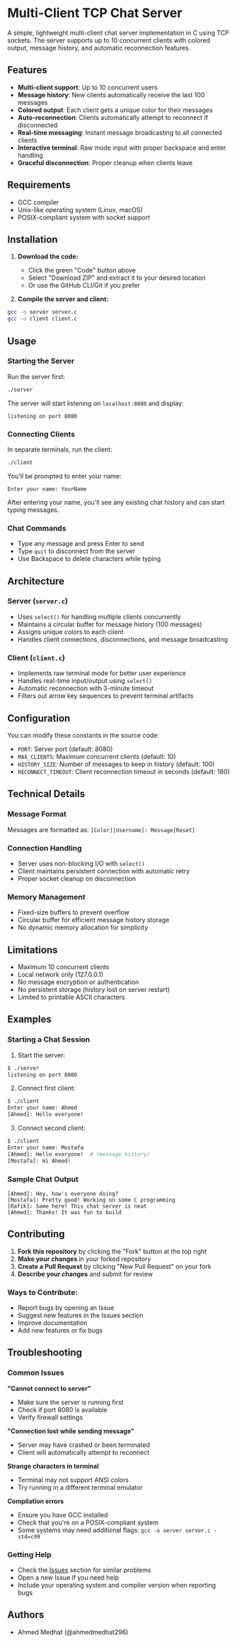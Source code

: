 # Multi-Client TCP Chat Server

A simple, lightweight multi-client chat server implementation in C using TCP sockets. The server supports up to 10 concurrent clients with colored output, message history, and automatic reconnection features.

## Features

- **Multi-client support**: Up to 10 concurrent users
- **Message history**: New clients automatically receive the last 100 messages
- **Colored output**: Each client gets a unique color for their messages
- **Auto-reconnection**: Clients automatically attempt to reconnect if disconnected
- **Real-time messaging**: Instant message broadcasting to all connected clients
- **Interactive terminal**: Raw mode input with proper backspace and enter handling
- **Graceful disconnection**: Proper cleanup when clients leave

## Requirements

- GCC compiler
- Unix-like operating system (Linux, macOS)
- POSIX-compliant system with socket support

## Installation

1. **Download the code:**
   - Click the green "Code" button above
   - Select "Download ZIP" and extract it to your desired location
   - Or use the GitHub CLI/Git if you prefer

2. **Compile the server and client:**
```bash
gcc -o server server.c
gcc -o client client.c
```

## Usage

### Starting the Server

Run the server first:
```bash
./server
```

The server will start listening on `localhost:8080` and display:
```
listening on port 8080
```

### Connecting Clients

In separate terminals, run the client:
```bash
./client
```

You'll be prompted to enter your name:
```
Enter your name: YourName
```

After entering your name, you'll see any existing chat history and can start typing messages.

### Chat Commands

- Type any message and press Enter to send
- Type `quit` to disconnect from the server
- Use Backspace to delete characters while typing

## Architecture

### Server (`server.c`)

- Uses `select()` for handling multiple clients concurrently
- Maintains a circular buffer for message history (100 messages)
- Assigns unique colors to each client
- Handles client connections, disconnections, and message broadcasting

### Client (`client.c`)

- Implements raw terminal mode for better user experience
- Handles real-time input/output using `select()`
- Automatic reconnection with 3-minute timeout
- Filters out arrow key sequences to prevent terminal artifacts

## Configuration

You can modify these constants in the source code:

- `PORT`: Server port (default: 8080)
- `MAX_CLIENTS`: Maximum concurrent clients (default: 10)
- `HISTORY_SIZE`: Number of messages to keep in history (default: 100)
- `RECONNECT_TIMEOUT`: Client reconnection timeout in seconds (default: 180)

## Technical Details

### Message Format
Messages are formatted as: `[Color][Username]: Message[Reset]`

### Connection Handling
- Server uses non-blocking I/O with `select()`
- Client maintains persistent connection with automatic retry
- Proper socket cleanup on disconnection

### Memory Management
- Fixed-size buffers to prevent overflow
- Circular buffer for efficient message history storage
- No dynamic memory allocation for simplicity

## Limitations

- Maximum 10 concurrent clients
- Local network only (127.0.0.1)
- No message encryption or authentication
- No persistent storage (history lost on server restart)
- Limited to printable ASCII characters

## Examples

### Starting a Chat Session

1. Start the server:
```bash
$ ./server
listening on port 8080
```

2. Connect first client:
```bash
$ ./client
Enter your name: Ahmed
[Ahmed]: Hello everyone!
```

3. Connect second client:
```bash
$ ./client
Enter your name: Mostafa
[Ahmed]: Hello everyone!  # (message history)
[Mostafa]: Hi Ahmed!
```

### Sample Chat Output

```
[Ahmed]: Hey, how's everyone doing?
[Mostafa]: Pretty good! Working on some C programming
[Rafik]: Same here! This chat server is neat
[Ahmed]: Thanks! It was fun to build
```

## Contributing

1. **Fork this repository** by clicking the "Fork" button at the top right
2. **Make your changes** in your forked repository
3. **Create a Pull Request** by clicking "New Pull Request" on your fork
4. **Describe your changes** and submit for review

### Ways to Contribute:
- Report bugs by opening an Issue
- Suggest new features in the Issues section
- Improve documentation
- Add new features or fix bugs

## Troubleshooting

### Common Issues

**"Cannot connect to server"**
- Make sure the server is running first
- Check if port 8080 is available
- Verify firewall settings

**"Connection lost while sending message"**
- Server may have crashed or been terminated
- Client will automatically attempt to reconnect

**Strange characters in terminal**
- Terminal may not support ANSI colors
- Try running in a different terminal emulator

**Compilation errors**
- Ensure you have GCC installed
- Check that you're on a POSIX-compliant system
- Some systems may need additional flags: `gcc -o server server.c -std=c99`

### Getting Help
- Check the [Issues](../../issues) section for similar problems
- Open a new Issue if you need help
- Include your operating system and compiler version when reporting bugs

## Authors
- Ahmed Medhat (@ahmedmedhat296)
